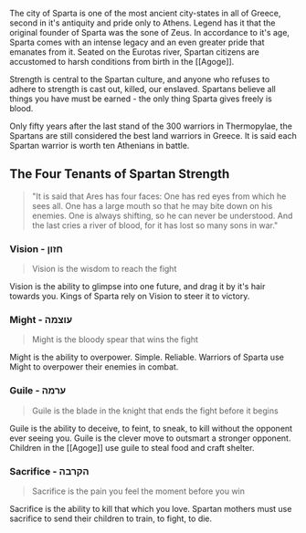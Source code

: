 The city of Sparta is one of the most ancient city-states in all of Greece, second in it's antiquity and pride only to Athens.
Legend has it that the original founder of Sparta was the sone of Zeus.
In accordance to it's age, Sparta comes with an intense legacy and an even greater pride that emanates from it.
Seated on the Eurotas river, Spartan citizens are accustomed to harsh conditions from birth in the [[Agoge]].   

Strength is central to the Spartan culture, and anyone who refuses to adhere to strength is cast out, killed, our enslaved.
Spartans believe all things you have must be earned - the only thing Sparta gives freely is blood.

Only fifty years after the last stand of the 300 warriors in Thermopylae, the Spartans are still considered the best land warriors in Greece.
It is said each Spartan warrior is worth ten Athenians in battle.


## The Four Tenants of Spartan Strength

> "It is said that Ares has four faces: 
One has red eyes from which he sees all. 
One has a large mouth so that he may bite down on his enemies.
One is always shifting, so he can never be understood.
And the last cries a river of blood, for it has lost so many sons in war."

### Vision - חזון

> Vision is the wisdom to reach the fight

Vision is the ability to glimpse into one future, and drag it by it's hair towards you.
Kings of Sparta rely on Vision to steer it to victory.

### Might - עוצמה

> Might is the bloody spear that wins the fight

Might is the ability to overpower. Simple. Reliable.
Warriors of Sparta use Might to overpower their enemies in combat.

### Guile - ערמה

> Guile is the blade in the knight that ends the fight before it begins

Guile is the ability to deceive, to feint, to sneak, to kill without the opponent ever seeing you.
Guile is the clever move to outsmart a stronger opponent.
Children in the [[Agoge]] use guile to steal food and craft shelter.

### Sacrifice - הקרבה

> Sacrifice is the pain you feel the moment before you win

Sacrifice is the ability to kill that which you love.
Spartan mothers must use sacrifice to send their children to train, to fight, to die.

